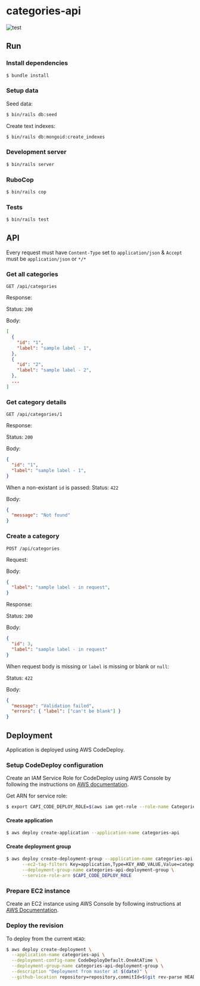 # categories-api
![test](https://github.com/gowda/categories-api/workflows/test/badge.svg)

## Run
### Install dependencies
```bash
$ bundle install
```

### Setup data
Seed data:
```bash
$ bin/rails db:seed
```

Create text indexes:
```bash
$ bin/rails db:mongoid:create_indexes
```

### Development server
```bash
$ bin/rails server
```

### RuboCop
```bash
$ bin/rails cop
```

### Tests
```bash
$ bin/rails test
```

## API
Every request must have `Content-Type` set to `application/json` & `Accept` must be `application/json` or `*/*`

### Get all categories
```
GET /api/categories
```

Response:

Status: `200`

Body:
```json
[
  {
    "id": "1",
    "label": "sample label - 1",
  },
  {
    "id": "2",
    "label": "sample label - 2",
  },
  ...
]
```

### Get category details
```
GET /api/categories/1
```

Response:

Status: `200`

Body:
```json
{
  "id": "1",
  "label": "sample label - 1",
}
```

When a non-existant `id` is passed:
Status: `422`

Body:
```json
{
  "message": "Not found"
}
```

### Create a category
```
POST /api/categories
```

Request:

Body:
```json
{
  "label": "sample label - in request",
}
```

Response:

Status: `200`

Body:
```json
{
  "id": 3,
  "label": "sample label - in request"
}
```

When request body is missing or `label` is missing or blank or `null`:

Status: `422`

Body:
```json
{
  "message": "Validation failed",
  "errors": { "label": ["can't be blank"] }
}
```

## Deployment
Application is deployed using AWS CodeDeploy.

### Setup CodeDeploy configuration
Create an IAM Service Role for CodeDeploy using AWS Console by following
the instructions on [AWS documentation](https://docs.aws.amazon.com/codedeploy/latest/userguide/getting-started-create-service-role.html#getting-started-get-service-role-cli).

Get ARN for service role:
```bash
$ export CAPI_CODE_DEPLOY_ROLE=$(aws iam get-role --role-name CategoriesAPICodeDeployRole --query "Role.Arn" --output text)
```

#### Create application
```bash
$ aws deploy create-application --application-name categories-api
```

#### Create deployment group
```bash
$ aws deploy create-deployment-group --application-name categories-api \
      --ec2-tag-filters Key=application,Type=KEY_AND_VALUE,Value=categories-api \
      --deployment-group-name categories-api-deployment-group \
      --service-role-arn $CAPI_CODE_DEPLOY_ROLE
```

### Prepare EC2 instance
Create an EC2 instance using AWS Console by following instructions at [AWS Documentation](https://docs.aws.amazon.com/codedeploy/latest/userguide/instances-ec2-create.html).

### Deploy the revision
To deploy from the current `HEAD`:

```bash
$ aws deploy create-deployment \
  --application-name categories-api \
  --deployment-config-name CodeDeployDefault.OneAtATime \
  --deployment-group-name categories-api-deployment-group \
  --description "Deployment from master at $(date)" \
  --github-location repository=repository,commitId=$(git rev-parse HEAD)
```
